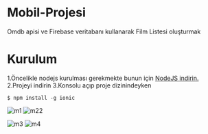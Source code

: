 # Mobil-Projesi
Omdb apisi ve Firebase veritabanı kullanarak Film Listesi oluşturmak
# Kurulum
1.Öncelikle nodejs kurulması gerekmekte bunun için [NodeJS indirin.](https://nodejs.org/en/) 
2.Projeyi indirin
3.Konsolu açıp proje dizinindeyken
<pre><code>$ npm install -g ionic </code></pre>
![m1](https://user-images.githubusercontent.com/38285946/104811699-660f5780-580e-11eb-8042-b21de6f86096.jpg) 
![m22](https://user-images.githubusercontent.com/38285946/104811794-12e9d480-580f-11eb-9d47-935cf8e437e8.jpg)


![m3](https://user-images.githubusercontent.com/38285946/104811808-22691d80-580f-11eb-835d-af060f1359bb.jpg)
![m4](https://user-images.githubusercontent.com/38285946/104811810-28f79500-580f-11eb-97f6-3507ae4ad8b5.jpg)
